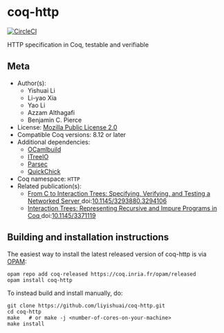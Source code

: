 <!---
This file was generated from `meta.yml`, please do not edit manually.
Follow the instructions on https://github.com/coq-community/templates to regenerate.
--->
# coq-http

[![CircleCI][circleci-shield]][circleci-link]

[circleci-shield]: https://circleci.com/gh/liyishuai/coq-http.svg?style=svg
[circleci-link]:   https://circleci.com/gh/liyishuai/coq-http




HTTP specification in Coq, testable and verifiable

## Meta

- Author(s):
  - Yishuai Li
  - Li-yao Xia
  - Yao Li
  - Azzam Althagafi
  - Benjamin C. Pierce
- License: [Mozilla Public License 2.0](LICENSE)
- Compatible Coq versions: 8.12 or later
- Additional dependencies:
  - [OCamlbuild](https://github.com/ocaml/ocamlbuild)
  - [ITreeIO](https://github.com/Lysxia/coq-itree-io)
  - [Parsec](https://github.com/liyishuai/coq-parsec)
  - [QuickChick](https://github.com/QuickChick/QuickChick/)
- Coq namespace: `HTTP`
- Related publication(s):
  - [From C to Interaction Trees:
    Specifying, Verifying, and Testing a Networked Server
](https://doi.org/10.1145/3293880.3294106) doi:[10.1145/3293880.3294106](https://doi.org/10.1145/3293880.3294106)
  - [Interaction Trees: Representing Recursive and Impure Programs in Coq
](https://doi.org/10.1145/3371119) doi:[10.1145/3371119](https://doi.org/10.1145/3371119)

## Building and installation instructions

The easiest way to install the latest released version of coq-http
is via [OPAM](https://opam.ocaml.org/doc/Install.html):

```shell
opam repo add coq-released https://coq.inria.fr/opam/released
opam install coq-http
```

To instead build and install manually, do:

``` shell
git clone https://github.com/liyishuai/coq-http.git
cd coq-http
make   # or make -j <number-of-cores-on-your-machine> 
make install
```



